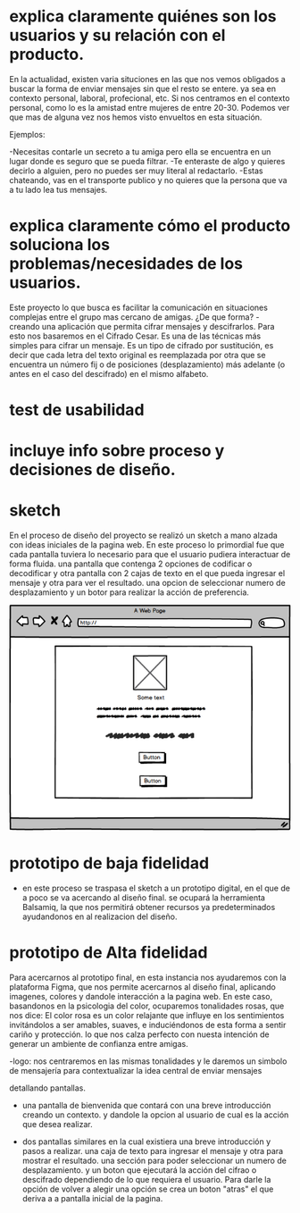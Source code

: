
# explica claramente quiénes son los usuarios y su relación con el producto.

En la actualidad, existen varia situciones en las que nos vemos obligados a buscar la forma de enviar mensajes sin que el resto se entere. ya sea en contexto personal, laboral, profecional, etc.
Si nos centramos en el contexto personal, como lo es la amistad entre mujeres de entre 20-30. Podemos ver que mas de alguna vez nos hemos visto envueltos en esta situación. 

Ejemplos:

 -Necesitas contarle un secreto a tu amiga pero ella se encuentra en un lugar donde es seguro que se pueda filtrar. 
 -Te enteraste de algo y quieres decirlo a alguien, pero no puedes ser muy literal al redactarlo.
 -Estas chateando, vas en el transporte publico y no quieres que la persona que va a tu lado lea tus mensajes.

# explica claramente cómo el producto soluciona los problemas/necesidades de los usuarios.

Este proyecto lo que busca es facilitar la comunicación en situaciones complejas entre el grupo mas cercano de amigas. 
¿De que forma? - creando una aplicación que permita cifrar mensajes y descifrarlos. Para esto nos basaremos en el Cifrado Cesar. Es una de las técnicas más simples para cifrar un mensaje. Es un tipo de cifrado por sustitución, es decir que cada letra del texto original es reemplazada por otra que se encuentra un número fij
o de posiciones (desplazamiento) más adelante (o antes en el caso del descifrado) en el mismo alfabeto.


# test de usabilidad 




# incluye info sobre proceso y decisiones de diseño.

# sketch
En el proceso de diseño del proyecto se realizó un sketch a mano alzada con ideas iniciales de la pagina web. En este proceso lo primordial fue que cada pantalla tuviera lo necesario para que el usuario pudiera interactuar de forma fluida.
una pantalla que contenga 2 opciones de codificar o decodificar y otra pantalla con 2 cajas de texto en el que pueda ingresar el mensaje y otra para ver el resultado. una opcion de seleccionar numero de desplazamiento y un botor para realizar la acción de preferencia.

![prototipo1](https://github.com/CamiPerezv/SCL012-Cipher/blob/master/src/img/Mockup1.png?raw=true)

# prototipo de baja fidelidad

- en este proceso se traspasa el sketch a un prototipo digital, en el que de a poco se va acercando al diseño final. se ocupará la herramienta Balsamiq, la que nos permitirá obtener recursos ya predeterminados ayudandonos en al realizacion del diseño.





# prototipo de Alta fidelidad 

 Para acercarnos al prototipo final, en esta instancia nos ayudaremos con la plataforma Figma, que nos permite acercarnos al diseño final, aplicando imagenes, colores y dandole interacción a la pagina web. 
 En este caso, basandonos en la psicologia del color, ocuparemos tonalidades rosas, que nos dice: El color rosa es un color relajante que influye en los sentimientos invitándolos a ser amables, suaves, e induciéndonos de esta forma a sentir cariño y protección. lo que nos calza perfecto con nuesta intención de generar un ambiente de confianza entre amigas.

-logo: nos centraremos en las mismas tonalidades y le daremos un simbolo de mensajería para contextualizar la idea central de enviar mensajes

 detallando pantallas.
 
- una pantalla de bienvenida que contará con una breve introducción creando un contexto. y dandole la opcion al usuario de cual es la acción que desea realizar.

- dos pantallas similares en la cual existiera una breve introducción y pasos a realizar. una caja de texto para ingresar el mensaje y otra para mostrar el resultado. una sección para poder seleccionar un numero de desplazamiento. y un boton que ejecutará la acción del cifrao o descifrado dependiendo de lo que requiera el usuario. Para darle la opción de volver a alegir una opción se crea un boton "atras" el que deriva a a pantalla inicial de la pagina.






